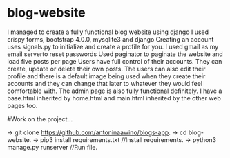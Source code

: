 # blog-website

I managed to create a fully functional blog website using django
I used crispy forms, bootstrap 4.0.0, mysqlite3 and django
Creating an account uses signals.py to initialize and create a profile for you.
I used gmail as my email serverto reset passwords
Used paginator to paginate the website and load five posts per page
Users have full control of their accounts. They can create, update or delete their own posts.
The users can also edit their profile and there is a default image being used when they create their accounts and they can change that later to whatever they would feel comfortable with.
The admin page is also fully functional definitely.
I have a base.html inherited by home.html and main.html inherited by the other web pages too.


#Work on the project...  

-> git clone https://github.com/antoninaawino/blogs-app. 
-> cd blog-website. 
-> pip3 install requirements.txt //Install requirements. 
-> python3 manage.py runserver //Run file. 
